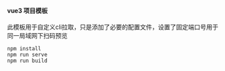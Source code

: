 #### vue3 项目模板

此模板用于自定义cli拉取，只是添加了必要的配置文件，设置了固定端口号用于同一局域网下扫码预览

```
npm install
npm run serve
npm run build
```
